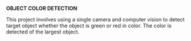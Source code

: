 **OBJECT COLOR DETECTION**



This project involves using a single camera and computer vision to detect target object whether the object is green or red in color. The color is detected of the largest object.
